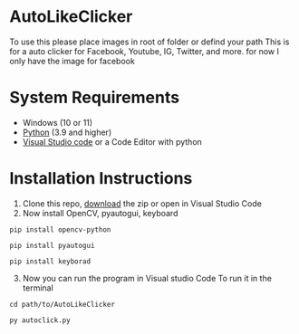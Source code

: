 # AutoLikeClicker
To use this please place images in root of folder or defind your path
This is for a auto clicker for Facebook, Youtube, IG, Twitter, and more.
for now I only have the image for facebook

# System Requirements
* Windows (10 or 11)
* [Python](https://www.python.org/downloads/) (3.9 and higher)
* [Visual Studio code](https://code.visualstudio.com/download) or a Code Editor with python

# Installation Instructions
1. Clone this repo, [download](https://github.com/robbiestokes21/AutoLikeClicker/archive/refs/heads/main.zip) the zip or open in Visual Studio Code
2. Now install OpenCV, pyautogui, keyboard
```
pip install opencv-python
```
```
pip install pyautogui
```
```
pip install keyborad
```
3. Now you can run the program in Visual studio Code
To run it in the terminal
```
cd path/to/AutoLikeClicker
```
```
py autoclick.py
```
